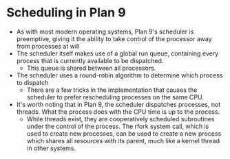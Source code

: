# Scheduling in Plan 9

- As with most modern operating systems, Plan 9's scheduler is preemptive, giving it the ability to take control of the processor away from processes at will
- The scheduler itself makes use of a global run queue, containing every process that is currently available to be dispatched.
  - This queue is shared between all processors.
- The scheduler uses a round-robin algorithm to determine which process to dispatch
  - There are a few tricks in the implementation that causes the scheduler to prefer rescheduling processes on the same CPU.
- It's worth noting that in Plan 9, the scheduler dispatches processes, not threads.  What the process does with the CPU time is up to the process.
  - While threads exist, they are cooperatively scheduled subroutines under the control of the process.  The rfork system call, which is used to create new processes, can be used to create a new process which shares all resources with its parent, much like a kernel thread in other systems.
